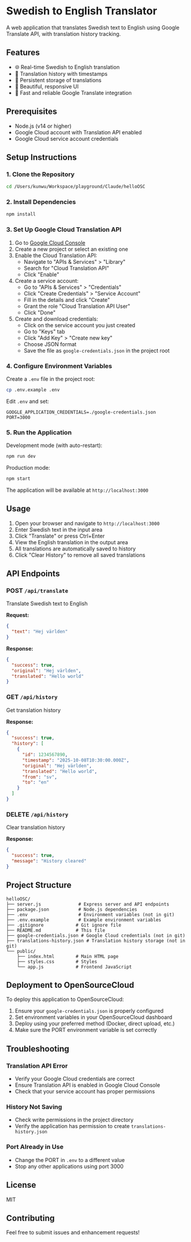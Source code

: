 # Swedish to English Translator

A web application that translates Swedish text to English using Google Translate API, with translation history tracking.

## Features

- 🌐 Real-time Swedish to English translation
- 📝 Translation history with timestamps
- 💾 Persistent storage of translations
- 🎨 Beautiful, responsive UI
- 🚀 Fast and reliable Google Translate integration

## Prerequisites

- Node.js (v14 or higher)
- Google Cloud account with Translation API enabled
- Google Cloud service account credentials

## Setup Instructions

### 1. Clone the Repository

```bash
cd /Users/kunwu/Workspace/playground/Claude/helloOSC
```

### 2. Install Dependencies

```bash
npm install
```

### 3. Set Up Google Cloud Translation API

1. Go to [Google Cloud Console](https://console.cloud.google.com/)
2. Create a new project or select an existing one
3. Enable the Cloud Translation API:
   - Navigate to "APIs & Services" > "Library"
   - Search for "Cloud Translation API"
   - Click "Enable"
4. Create a service account:
   - Go to "APIs & Services" > "Credentials"
   - Click "Create Credentials" > "Service Account"
   - Fill in the details and click "Create"
   - Grant the role "Cloud Translation API User"
   - Click "Done"
5. Create and download credentials:
   - Click on the service account you just created
   - Go to "Keys" tab
   - Click "Add Key" > "Create new key"
   - Choose JSON format
   - Save the file as `google-credentials.json` in the project root

### 4. Configure Environment Variables

Create a `.env` file in the project root:

```bash
cp .env.example .env
```

Edit `.env` and set:

```
GOOGLE_APPLICATION_CREDENTIALS=./google-credentials.json
PORT=3000
```

### 5. Run the Application

Development mode (with auto-restart):
```bash
npm run dev
```

Production mode:
```bash
npm start
```

The application will be available at `http://localhost:3000`

## Usage

1. Open your browser and navigate to `http://localhost:3000`
2. Enter Swedish text in the input area
3. Click "Translate" or press Ctrl+Enter
4. View the English translation in the output area
5. All translations are automatically saved to history
6. Click "Clear History" to remove all saved translations

## API Endpoints

### POST `/api/translate`
Translate Swedish text to English

**Request:**
```json
{
  "text": "Hej världen"
}
```

**Response:**
```json
{
  "success": true,
  "original": "Hej världen",
  "translated": "Hello world"
}
```

### GET `/api/history`
Get translation history

**Response:**
```json
{
  "success": true,
  "history": [
    {
      "id": 1234567890,
      "timestamp": "2025-10-08T10:30:00.000Z",
      "original": "Hej världen",
      "translated": "Hello world",
      "from": "sv",
      "to": "en"
    }
  ]
}
```

### DELETE `/api/history`
Clear translation history

**Response:**
```json
{
  "success": true,
  "message": "History cleared"
}
```

## Project Structure

```
helloOSC/
├── server.js              # Express server and API endpoints
├── package.json           # Node.js dependencies
├── .env                   # Environment variables (not in git)
├── .env.example           # Example environment variables
├── .gitignore            # Git ignore file
├── README.md             # This file
├── google-credentials.json # Google Cloud credentials (not in git)
├── translations-history.json # Translation history storage (not in git)
└── public/
    ├── index.html        # Main HTML page
    ├── styles.css        # Styles
    └── app.js            # Frontend JavaScript
```

## Deployment to OpenSourceCloud

To deploy this application to OpenSourceCloud:

1. Ensure your `google-credentials.json` is properly configured
2. Set environment variables in your OpenSourceCloud dashboard
3. Deploy using your preferred method (Docker, direct upload, etc.)
4. Make sure the PORT environment variable is set correctly

## Troubleshooting

### Translation API Error
- Verify your Google Cloud credentials are correct
- Ensure Translation API is enabled in Google Cloud Console
- Check that your service account has proper permissions

### History Not Saving
- Check write permissions in the project directory
- Verify the application has permission to create `translations-history.json`

### Port Already in Use
- Change the PORT in `.env` to a different value
- Stop any other applications using port 3000

## License

MIT

## Contributing

Feel free to submit issues and enhancement requests!
